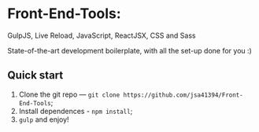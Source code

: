 # Front-End-Tools: 
GulpJS, Live Reload, JavaScript, ReactJSX, CSS and Sass

State-of-the-art development boilerplate, with all the set-up done for you :)

## Quick start

1. Clone the git repo — `git clone https://github.com/jsa41394/Front-End-Tools`;
2. Install dependences - `npm install`;
3. `gulp` and enjoy!
